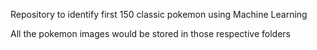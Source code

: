 Repository to identify first 150 classic pokemon using Machine Learning

All the pokemon images would be stored in those respective folders